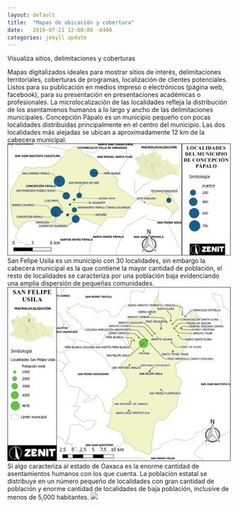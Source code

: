 ```yaml
---
layout: default
title:  "Mapas de ubicación y cobertura"
date:   2016-07-21 12:00:00 -0400
categories: jekyll update
---
```


Visualiza sitios, delimitaciones y coberturas

Mapas digitalizados ideales para mostrar sitios de interés, delimitaciones territoriales, coberturas de programas, localización de clientes potenciales. Listos para su publicación en medios impreso o electrónicos (página web, facebook), para su presentación en presentaciones académicas o profesionales.
La microlocalización de las localidades refleja la distribución de los asentamienos humanos a lo largo y ancho de las delimitaciones municipales.
Concepción Pápalo es un municipio pequeño con pocas localidades distribuidas principalmente en el centro del municipio. Las dos localidades más alejadas se ubican a aproximadamente 12 km de la cabecera municipal. 
<img src="/images/post/usila/ubicacion.png" width="900">
San Felipe Usila es un municipio con 30 localidades, sin embargo la cabecera municipal es la que contiene la mayor cantidad de población, el resto de localidades se caracteriza por una población baja evidenciando una amplia dispersión de pequeñas comunidades.
<img src="/images/post/usila/San Felipe Usila.png" width="900">
Si algo caracteriza al estado de Oaxaca es la enorme cantidad de asentamientos humanos con los que cuenta. La población estatal se distribuye en un número pequeño de localidades con gran cantidad de población y enorme cantidad de localidades de baja población, inclusive de menos de 5,000 habitantes.
<img src="/images/post/oaxaca/1.png" width="900">

